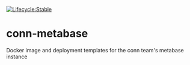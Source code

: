[![Lifecycle:Stable](https://img.shields.io/badge/Lifecycle-Stable-97ca00)](Redirect-URL)

# conn-metabase

Docker image and deployment templates for the conn team's metabase instance
